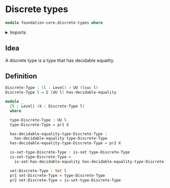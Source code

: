 # Discrete types

```agda
module foundation-core.discrete-types where
```

<details><summary>Imports</summary>

```agda
open import foundation.decidable-equality

open import foundation.dependent-pair-types
open import foundation-core.sets
open import foundation-core.universe-levels
```

</details>

## Idea

A discrete type is a type that has decidable equality.

## Definition

```agda
Discrete-Type : (l : Level) → UU (lsuc l)
Discrete-Type l = Σ (UU l) has-decidable-equality

module _
  {l : Level} (X : Discrete-Type l)
  where

  type-Discrete-Type : UU l
  type-Discrete-Type = pr1 X

  has-decidable-equality-type-Discrete-Type :
    has-decidable-equality type-Discrete-Type
  has-decidable-equality-type-Discrete-Type = pr2 X

  is-set-type-Discrete-Type : is-set type-Discrete-Type
  is-set-type-Discrete-Type =
    is-set-has-decidable-equality has-decidable-equality-type-Discrete-Type

  set-Discrete-Type : Set l
  pr1 set-Discrete-Type = type-Discrete-Type
  pr2 set-Discrete-Type = is-set-type-Discrete-Type
```
